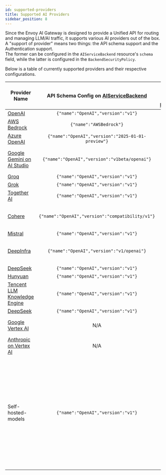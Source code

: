 ```yaml
---
id: supported-providers
title: Supported AI Providers
sidebar_position: 8
---
```


Since the Envoy AI Gateway is designed to provide a Unified API for routing and managing LLM/AI traffic, it supports various AI providers out of the box.
A "support of provider" means two things: the API schema support and the Authentication support. \
The former can be configured in the `AIServiceBackend` resource's `schema` field, while the latter is configured in the `BackendSecurityPolicy`.

Below is a table of currently supported providers and their respective configurations.

| Provider Name                                                                                         |      API Schema Config on [AIServiceBackend]       | Upstream Authentication Config on [BackendSecurityPolicy] | Status | Note                                                                                                                                                   |
|-------------------------------------------------------------------------------------------------------|:--------------------------------------------------:|:---------------------------------------------------------:|:------:|--------------------------------------------------------------------------------------------------------------------------------------------------------|
| [OpenAI](https://platform.openai.com/docs/api-reference)                                              |         `{"name":"OpenAI","version":"v1"}`         |                         [API Key]                         |   ✅    |                                                                                                                                                        |
| [AWS Bedrock](https://docs.aws.amazon.com/bedrock/latest/APIReference/)                               |              `{"name":"AWSBedrock"}`               |                 [AWS Bedrock Credentials]                 |   ✅    |                                                                                                                                                        |
| [Azure OpenAI](https://learn.microsoft.com/en-us/azure/ai-services/openai/reference)                  | `{"name":"OpenAI","version":"2025-01-01-preview"}` |                    [Azure Credentials]                    |   ✅    |                                                                                                                                                        |
| [Google Gemini on AI Studio](https://ai.google.dev/gemini-api/docs/openai)                            |   `{"name":"OpenAI","version":"v1beta/openai"}`    |                         [API Key]                         |   ✅    | Only the OpenAI compatible endpoint                                                                                                                    |
| [Groq](https://console.groq.com/docs/openai)                                                          |         `{"name":"OpenAI","version":"v1"}`         |                         [API Key]                         |   ✅    |                                                                                                                                                        |
| [Grok](https://docs.x.ai/docs/api-reference?utm_source=chatgpt.com#chat-completions)                  |         `{"name":"OpenAI","version":"v1"}`         |                         [API Key]                         |   ✅    |                                                                                                                                                        |
| [Together AI](https://docs.together.ai/docs/openai-api-compatibility)                                 |         `{"name":"OpenAI","version":"v1"}`         |                         [API Key]                         |   ✅    |                                                                                                                                                        |
| [Cohere](https://docs.cohere.com/v2/docs/compatibility-api)                                           |  `{"name":"OpenAI","version":"compatibility/v1"}`  |                         [API Key]                         |   ✅    | Only the OpenAI compatible endpoint                                                                                                                    |
| [Mistral](https://docs.mistral.ai/api/#tag/chat/operation/chat_completion_v1_chat_completions_post)   |         `{"name":"OpenAI","version":"v1"}`         |                         [API Key]                         |   ✅    |                                                                                                                                                        |
| [DeepInfra](https://deepinfra.com/docs/inference)                                                     |     `{"name":"OpenAI","version":"v1/openai"}`      |                         [API Key]                         |   ✅    | Only the OpenAI compatible endpoint                                                                                                                    |
| [DeepSeek](https://api-docs.deepseek.com/)                                                            |         `{"name":"OpenAI","version":"v1"}`         |                         [API Key]                         |   ✅    |                                                                                                                                                        |
| [Hunyuan](https://cloud.tencent.com/document/product/1729/111007)                                                            |         `{"name":"OpenAI","version":"v1"}`         |                         [API Key]                         |   ✅    |                                                                                                                                                        |
| [Tencent LLM Knowledge Engine](https://www.tencentcloud.com/document/product/1255/70381?lang=en)                                                            |         `{"name":"OpenAI","version":"v1"}`         |                         [API Key]                         |   ✅    |                                                                                                                                                        |
| [DeepSeek](https://api-docs.deepseek.com/)                                                            |         `{"name":"OpenAI","version":"v1"}`         |                         [API Key]                         |   ✅    |                                                                                                                                                        |
| [Google Vertex AI](https://cloud.google.com/vertex-ai/docs/reference/rest)                            |                        N/A                         |                            N/A                            |   🚧   | Work-in-progress: [issue#609]                                                                                                                          |
| [Anthropic on Vertex AI](https://cloud.google.com/vertex-ai/generative-ai/docs/partner-models/claude) |                        N/A                         |                            N/A                            |   🚧   | Work-in-progress: [issue#609]                                                                                                                          |
| Self-hosted-models                                                                                    |         `{"name":"OpenAI","version":"v1"}`         |                            N/A                            |   ⚠️   | Depending on the API schema spoken by self-hosted servers. For example, [vLLM] speaks the OpenAI format. Also, API Key auth can be configured as well. |

[AIServiceBackend]: api/api.mdx#aiservicebackendspec
[BackendSecurityPolicy]: api/api.mdx#backendsecuritypolicyspec
[API Key]: api/api.mdx#backendsecuritypolicyapikey
[AWS Bedrock Credentials]: api/api.mdx#backendsecuritypolicyawscredentials
[Azure Credentials]: api/api.mdx#backendsecuritypolicyazurecredentials
[issue#609]: https://github.com/envoyproxy/ai-gateway/issues/609
[vLLM]: https://docs.vllm.ai/en/v0.8.3/serving/openai_compatible_server.html
